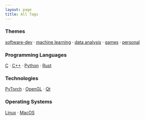 ```yaml
---
layout: page
title: All Tags
---
```


### Themes

[software-dev](/tag/software-dev) · [machine learning](/tag/ml) · [data analysis](/tag/data-analysis) · [games](/tag/games) · [personal](/tag/personal)


### Programming Languages

[C](/tag/C) · [C++](/tag/C++) · [Python](/tag/Python) · [Rust](/tag/Rust)


### Technologies

[PyTorch](/tag/PyTorch) · [OpenGL](/tag/OpenGL) · [Qt](/tag/Qt)


### Operating Systems

[Linux](/tag/Linux) · [MacOS](/tag/Linux)
